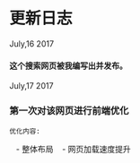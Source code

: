 # 更新日志
July,16 2017
#### 这个搜索网页被我编写出并发布。

July,17 2017
### 第一次对该网页进行前端优化
    优化内容:  
    - 整体布局
    - 网页加载速度提升
